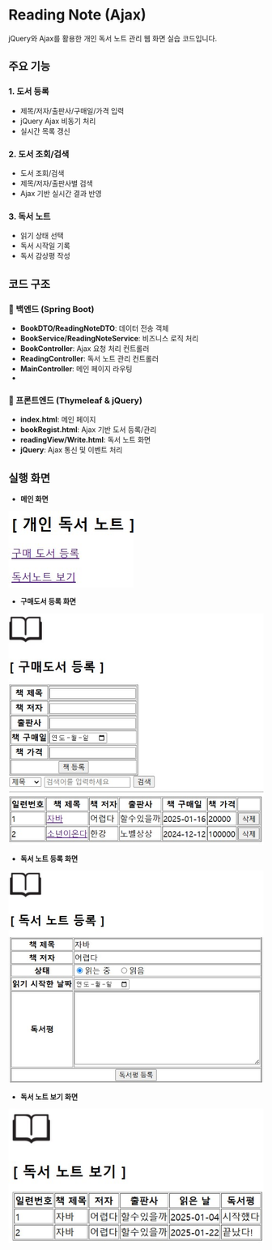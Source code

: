 # Reading Note (Ajax)
jQuery와 Ajax를 활용한 개인 독서 노트 관리 웹 화면 실습 코드입니다.

## 주요 기능
### 1. 도서 등록
- 제목/저자/출판사/구매일/가격 입력
- jQuery Ajax 비동기 처리
- 실시간 목록 갱신

### 2. 도서 조회/검색
- 도서 조회/검색
- 제목/저자/출판사별 검색
- Ajax 기반 실시간 결과 반영

### 3. 독서 노트
- 읽기 상태 선택
- 독서 시작일 기록
- 독서 감상평 작성

## 코드 구조
### 📌 백엔드 (Spring Boot)
- **BookDTO/ReadingNoteDTO**: 데이터 전송 객체
- **BookService/ReadingNoteService**: 비즈니스 로직 처리
- **BookController**: Ajax 요청 처리 컨트롤러
- **ReadingController**: 독서 노트 관리 컨트롤러
- **MainController**: 메인 페이지 라우팅
- 
### 📌 프론트엔드 (Thymeleaf & jQuery)
- **index.html**: 메인 페이지
- **bookRegist.html**: Ajax 기반 도서 등록/관리 
- **readingView/Write.html**: 독서 노트 화면
- **jQuery**: Ajax 통신 및 이벤트 처리

## 실행 화면
- **메인 화면**
  
![readingnote result](/images/readingnote_result.jpg)

- **구매도서 등록 화면**  

![readingnote result2](/images/readingnote_result2.jpg)

- **독서 노트 등록 화면**

![readingnote result3](/images/readingnote_result3.jpg)

- **독서 노트 보기 화면**

![readingnote result4](/images/readingnote_result4.jpg)
